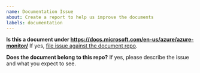 ```yaml
---
name: Documentation Issue
about: Create a report to help us improve the documents
labels: documentation
---
```


**Is this a document under https://docs.microsoft.com/en-us/azure/azure-monitor/**
If yes, [file issue against the document repo](https://github.com/MicrosoftDocs/azure-docs/issues/new).

**Does the document belong to this repo?**
If yes, please describe the issue and what you expect to see.
